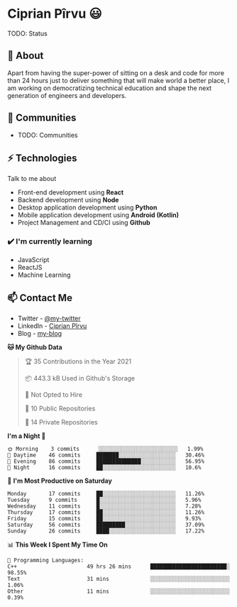 # Ciprian Pîrvu 😃

TODO: Status

## 🧐 About

Apart from having the super-power of sitting on a desk and code for more than 24 hours just to deliver something that will make world a better place, I am working on democratizing technical education and shape the next generation of engineers and developers.

## 👯 Communities

-   TODO: Communities

## ⚡ Technologies

Talk to me about

-   Front-end development using **React**
-   Backend development using **Node**
-   Desktop application development using **Python**
-   Mobile application development using **Android (Kotlin)**
-   Project Management and CD/CI using **Github**

### ✔️ I'm currently learning

-   JavaScript
-   ReactJS
-   Machine Learning

## 📫 Contact Me

-   Twitter - [@my-twitter]()
-   LinkedIn - [Ciprian Pîrvu](https://www.linkedin.com/in/p%C3%AErvu-ciprian-cristian-4415991b1/)
-   Blog - [my-blog]()

<!--START_SECTION:waka-->
**🐱 My Github Data** 

> 🏆 35 Contributions in the Year 2021
 > 
> 📦 443.3 kB Used in Github's Storage 
 > 
> 🚫 Not Opted to Hire
 > 
> 📜 10 Public Repositories 
 > 
> 🔑 14 Private Repositories  
 > 
**I'm a Night 🦉** 

```text
🌞 Morning    3 commits      ░░░░░░░░░░░░░░░░░░░░░░░░░   1.99% 
🌆 Daytime    46 commits     ███████░░░░░░░░░░░░░░░░░░   30.46% 
🌃 Evening    86 commits     ██████████████░░░░░░░░░░░   56.95% 
🌙 Night      16 commits     ██░░░░░░░░░░░░░░░░░░░░░░░   10.6%

```
📅 **I'm Most Productive on Saturday** 

```text
Monday       17 commits     ██░░░░░░░░░░░░░░░░░░░░░░░   11.26% 
Tuesday      9 commits      █░░░░░░░░░░░░░░░░░░░░░░░░   5.96% 
Wednesday    11 commits     █░░░░░░░░░░░░░░░░░░░░░░░░   7.28% 
Thursday     17 commits     ██░░░░░░░░░░░░░░░░░░░░░░░   11.26% 
Friday       15 commits     ██░░░░░░░░░░░░░░░░░░░░░░░   9.93% 
Saturday     56 commits     █████████░░░░░░░░░░░░░░░░   37.09% 
Sunday       26 commits     ████░░░░░░░░░░░░░░░░░░░░░   17.22%

```


📊 **This Week I Spent My Time On** 

```text
💬 Programming Languages: 
C++                      49 hrs 26 mins      ████████████████████████░   98.55% 
Text                     31 mins             ░░░░░░░░░░░░░░░░░░░░░░░░░   1.06% 
Other                    11 mins             ░░░░░░░░░░░░░░░░░░░░░░░░░   0.39%

```


<!--END_SECTION:waka-->
